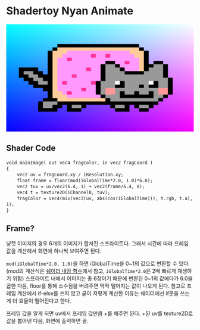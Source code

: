 # Shadertoy Nyan Animate
![](image/shadertoy-nyan-static.png)

## Shader Code

```Shader
void mainImage( out vec4 fragColor, in vec2 fragCoord )
{
    vec2 uv = fragCoord.xy / iResolution.xy;
    float frame = floor(mod(iGlobalTime*2.0, 1.0)*6.0);
    vec2 tuv = uv/vec2(6.4, 1) + vec2(frame/6.4, 0);
    vec4 t = texture2D(iChannel0, tuv);
    fragColor = vec4(mix(vec3(uv, abs(cos(iGlobalTime))), t.rgb, t.a), 1);
}
```

## Frame?
냥캣 이미지의 경우 6개의 이미지가 합쳐진 스프라이트다.
그래서 시간에 따라 프레임 값을 계산해서 화면에 하나씩 보여주면 된다.

`mod(iGlobalTime*2.0, 1.0)`을 하면 iGlobalTime을 0~1의 값으로 변환할 수 있다.
(mod의 계산식은 [쉐이더 내장 함수](shader-built-in-functions.md)에서 참고, `iGlobalTime*2.0`은 2배 빠르게 재생하기 위함)
스프라이트 내에서 이미지는 총 6장이기 때문에 변환된 0~1의 값에다가 6.0을 곱한 다음, floor를 통해 소수점을 버려주면 딱딱 떨어지는 값이 나오게 된다.
참고로 프레임 계산에서 if-else를 쓰지 않고 굳이 저렇게 계산한 이유는 쉐이더에선 if문을 쓰는게 더 효율이 떨어진다고 한다.

프레임 값을 알게 되면 uv에서 프레임 값만큼 +를 해주면 된다.
+된 uv를 texture2D로 값을 뽑아낸 다음, 화면에 출력하면 끝.
